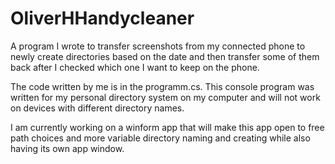 # OliverHHandycleaner
A program I wrote to transfer screenshots from my connected phone to newly create directories based on the date and then transfer some of them back after I checked which one I want to keep on the phone. 

The code written by me is in the programm.cs.
This console program was written for my personal directory system on my computer and will not work on devices with different directory names.

I am currently working on a winform app that will make this app open to free path choices and more variable directory naming and creating while also having its own app window.
